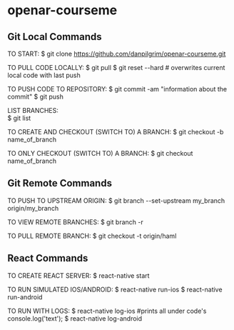 # openar-courseme


## Git Local Commands

TO START:
$ git clone https://github.com/danpilgrim/openar-courseme.git

TO PULL CODE LOCALLY:
$ git pull
$ git reset --hard                  # overwrites current local code with last push

TO PUSH CODE TO REPOSITORY:
$ git commit -am "information about the commit"
$ git push

LIST BRANCHES:     
$ git list       

TO CREATE AND CHECKOUT (SWITCH TO) A BRANCH:
$ git checkout -b name_of_branch        

TO ONLY CHECKOUT (SWITCH TO) A BRANCH:
$ git checkout name_of_branch   


## Git Remote Commands

TO PUSH TO UPSTREAM ORIGIN:
$ git branch --set-upstream my_branch origin/my_branch

TO VIEW REMOTE BRANCHES:
$ git branch -r

TO PULL REMOTE BRANCH:
$ git checkout -t origin/haml


## React Commands

TO CREATE REACT SERVER:
$ react-native start

TO RUN SIMULATED IOS/ANDROID:
$ react-native run-ios
$ react-native run-android

TO RUN WITH LOGS:
$ react-native log-ios                  #prints all under code's console.log('text');
$ react-native log-android

